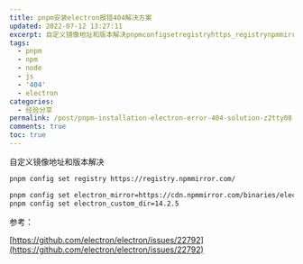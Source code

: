 ```yaml
---
title: pnpm安装electron报错404解决方案
updated: 2022-07-12 13:27:11
excerpt: 自定义镜像地址和版本解决pnpmconfigsetregistryhttps_registrynpmmirrorcompnpmconfigsetelectron_mirror=https_cdnnpmmirrorcombinarieselectronpnpmconfigsetelectron_custom_dir=参考_https_githubcomelectronelectronissues‍
tags:
  - pnpm
  - npm
  - node
  - js
  - '404'
  - electron
categories:
  - 经验分享
permalink: /post/pnpm-installation-electron-error-404-solution-z2tty08.html
comments: true
toc: true
---
```

自定义镜像地址和版本解决

```bash
pnpm config set registry https://registry.npmmirror.com/

pnpm config set electron_mirror=https://cdn.npmmirror.com/binaries/electron/ 
pnpm config set electron_custom_dir=14.2.5
```

参考：

[https://github.com/electron/electron/issues/22792](https://github.com/electron/electron/issues/22792)

‍